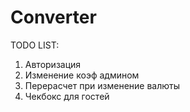 # Converter

TODO LIST:

1) Авторизация
2) Изменение коэф админом
3) Перерасчет при изменение валюты
4) Чекбокс для гостей
